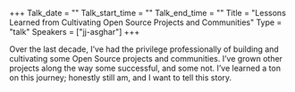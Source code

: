 +++
Talk_date = ""
Talk_start_time = ""
Talk_end_time = ""
Title = "Lessons Learned from Cultivating Open Source Projects and Communities"
Type = "talk"
Speakers = ["jj-asghar"]
+++

Over the last decade, I’ve had the privilege professionally of building and cultivating some Open Source projects and communities. I’ve grown other projects along the way some successful, and some not. I’ve learned a ton on this journey; honestly still am, and I want to tell this story.
